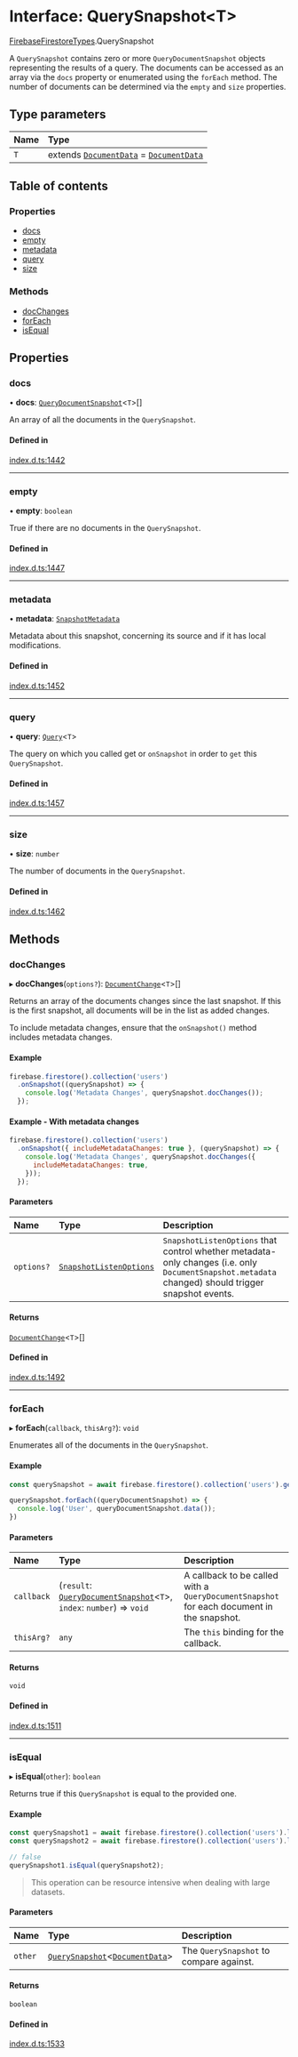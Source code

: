 # Interface: QuerySnapshot\<T\>

[FirebaseFirestoreTypes](/reference/firestore/modules/FirebaseFirestoreTypes.md).QuerySnapshot

A `QuerySnapshot` contains zero or more `QueryDocumentSnapshot` objects representing the results of a query. The documents
can be accessed as an array via the `docs` property or enumerated using the `forEach` method. The number of documents
can be determined via the `empty` and `size` properties.

## Type parameters

| Name | Type |
| :------ | :------ |
| `T` | extends [`DocumentData`](/reference/firestore/interfaces/FirebaseFirestoreTypes.DocumentData.md) = [`DocumentData`](/reference/firestore/interfaces/FirebaseFirestoreTypes.DocumentData.md) |

## Table of contents

### Properties

- [docs](/reference/firestore/interfaces/FirebaseFirestoreTypes.QuerySnapshot.md#docs)
- [empty](/reference/firestore/interfaces/FirebaseFirestoreTypes.QuerySnapshot.md#empty)
- [metadata](/reference/firestore/interfaces/FirebaseFirestoreTypes.QuerySnapshot.md#metadata)
- [query](/reference/firestore/interfaces/FirebaseFirestoreTypes.QuerySnapshot.md#query)
- [size](/reference/firestore/interfaces/FirebaseFirestoreTypes.QuerySnapshot.md#size)

### Methods

- [docChanges](/reference/firestore/interfaces/FirebaseFirestoreTypes.QuerySnapshot.md#docchanges)
- [forEach](/reference/firestore/interfaces/FirebaseFirestoreTypes.QuerySnapshot.md#foreach)
- [isEqual](/reference/firestore/interfaces/FirebaseFirestoreTypes.QuerySnapshot.md#isequal)

## Properties

### docs

• **docs**: [`QueryDocumentSnapshot`](/reference/firestore/interfaces/FirebaseFirestoreTypes.QueryDocumentSnapshot.md)\<`T`\>[]

An array of all the documents in the `QuerySnapshot`.

#### Defined in

[index.d.ts:1442](https://github.com/invertase/react-native-firebase/blob/9f3f84763/packages/firestore/lib/index.d.ts#L1442)

___

### empty

• **empty**: `boolean`

True if there are no documents in the `QuerySnapshot`.

#### Defined in

[index.d.ts:1447](https://github.com/invertase/react-native-firebase/blob/9f3f84763/packages/firestore/lib/index.d.ts#L1447)

___

### metadata

• **metadata**: [`SnapshotMetadata`](/reference/firestore/interfaces/FirebaseFirestoreTypes.SnapshotMetadata.md)

Metadata about this snapshot, concerning its source and if it has local modifications.

#### Defined in

[index.d.ts:1452](https://github.com/invertase/react-native-firebase/blob/9f3f84763/packages/firestore/lib/index.d.ts#L1452)

___

### query

• **query**: [`Query`](/reference/firestore/interfaces/FirebaseFirestoreTypes.Query.md)\<`T`\>

The query on which you called get or `onSnapshot` in order to `get` this `QuerySnapshot`.

#### Defined in

[index.d.ts:1457](https://github.com/invertase/react-native-firebase/blob/9f3f84763/packages/firestore/lib/index.d.ts#L1457)

___

### size

• **size**: `number`

The number of documents in the `QuerySnapshot`.

#### Defined in

[index.d.ts:1462](https://github.com/invertase/react-native-firebase/blob/9f3f84763/packages/firestore/lib/index.d.ts#L1462)

## Methods

### docChanges

▸ **docChanges**(`options?`): [`DocumentChange`](/reference/firestore/interfaces/FirebaseFirestoreTypes.DocumentChange.md)\<`T`\>[]

Returns an array of the documents changes since the last snapshot. If this is the first snapshot, all documents
will be in the list as added changes.

To include metadata changes, ensure that the `onSnapshot()` method includes metadata changes.

#### Example

```js
firebase.firestore().collection('users')
  .onSnapshot((querySnapshot) => {
    console.log('Metadata Changes', querySnapshot.docChanges());
  });
```

#### Example - With metadata changes

```js
firebase.firestore().collection('users')
  .onSnapshot({ includeMetadataChanges: true }, (querySnapshot) => {
    console.log('Metadata Changes', querySnapshot.docChanges({
      includeMetadataChanges: true,
    }));
  });
```

#### Parameters

| Name | Type | Description |
| :------ | :------ | :------ |
| `options?` | [`SnapshotListenOptions`](/reference/firestore/interfaces/FirebaseFirestoreTypes.SnapshotListenOptions.md) | `SnapshotListenOptions` that control whether metadata-only changes (i.e. only `DocumentSnapshot.metadata` changed) should trigger snapshot events. |

#### Returns

[`DocumentChange`](/reference/firestore/interfaces/FirebaseFirestoreTypes.DocumentChange.md)\<`T`\>[]

#### Defined in

[index.d.ts:1492](https://github.com/invertase/react-native-firebase/blob/9f3f84763/packages/firestore/lib/index.d.ts#L1492)

___

### forEach

▸ **forEach**(`callback`, `thisArg?`): `void`

Enumerates all of the documents in the `QuerySnapshot`.

#### Example

```js
const querySnapshot = await firebase.firestore().collection('users').get();

querySnapshot.forEach((queryDocumentSnapshot) => {
  console.log('User', queryDocumentSnapshot.data());
})
```

#### Parameters

| Name | Type | Description |
| :------ | :------ | :------ |
| `callback` | (`result`: [`QueryDocumentSnapshot`](/reference/firestore/interfaces/FirebaseFirestoreTypes.QueryDocumentSnapshot.md)\<`T`\>, `index`: `number`) => `void` | A callback to be called with a `QueryDocumentSnapshot` for each document in the snapshot. |
| `thisArg?` | `any` | The `this` binding for the callback. |

#### Returns

`void`

#### Defined in

[index.d.ts:1511](https://github.com/invertase/react-native-firebase/blob/9f3f84763/packages/firestore/lib/index.d.ts#L1511)

___

### isEqual

▸ **isEqual**(`other`): `boolean`

Returns true if this `QuerySnapshot` is equal to the provided one.

#### Example

```js
const querySnapshot1 = await firebase.firestore().collection('users').limit(5).get();
const querySnapshot2 = await firebase.firestore().collection('users').limit(10).get();

// false
querySnapshot1.isEqual(querySnapshot2);
```

> This operation can be resource intensive when dealing with large datasets.

#### Parameters

| Name | Type | Description |
| :------ | :------ | :------ |
| `other` | [`QuerySnapshot`](/reference/firestore/interfaces/FirebaseFirestoreTypes.QuerySnapshot.md)\<[`DocumentData`](/reference/firestore/interfaces/FirebaseFirestoreTypes.DocumentData.md)\> | The `QuerySnapshot` to compare against. |

#### Returns

`boolean`

#### Defined in

[index.d.ts:1533](https://github.com/invertase/react-native-firebase/blob/9f3f84763/packages/firestore/lib/index.d.ts#L1533)
